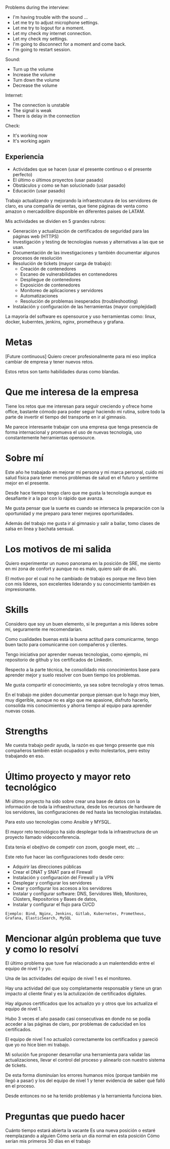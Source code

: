 
Problems during the interview:
- I'm having trouble with the sound ...
- Let me try to adjust microphone settings.
- Let me try to logout for a moment.
- Let my check my internet connection.
- Let my check my settings.
- I'm going to disconnect for a moment and come back.
- I'm going to restart session.

Sound:
- Turn up the volume
- Increase the volume
- Turn down the volume
- Decrease the volume

Internet:
- The connection is unstable
- The signal is weak
- There is delay in the connection

Check:
- It's working now
- It's working again
## Experiencia

- Actividades que se hacen (usar el presente continuo o el presente perfecto)
- El último o últimos proyectos (usar pasado)
- Obstáculos y como se han solucionado (usar pasado)
- Educación (usar pasado)

Trabajo actualizando y mejorando la infraestrcutura de los servidores de claro, es una compañía de ventas, que tiene páginas de venta como amazon o mercadolibre disponible en diferentes paises de LATAM.

Mis actividades se dividen en 5 grandes rubros:
- Generación y actualización de certificados de seguridad para las páginas web (HTTPS)
- Investigación y testing de tecnologías nuevas y alternativas a las que se usan.
- Documentación de las investigaciones y también documentar algunos procesos de resolución
- Resolución de tickets (mayor carga de trabajo):
	- Creación de contenedores
	- Escaneo de vulnerabilidades en contenedores
	- Despliegue de contenedores
	- Exposición de contenedores
	- Monitoreo de aplicaciones y servidores
	- Automatizaciones
	- Resolución de problemas inesperados (troubleshooting)
- Instalación y configuración de las herramientas (mayor complejidad)

La mayoría del software es opensource y uso herramientas como: linux, docker, kuberntes, jenkins, nginx, prometheus y grafana.

# Metas

[Future continuous]
Quiero crecer profesionalmente para mí eso implica cambiar de empresa y tener nuevos retos.

Estos retos son tanto habilidades duras como blandas.

# Que me interesa de la empresa

Tiene los retos que me interesan para seguir creciendo y ofrece home office, bastante cómodo para poder seguir haciendo mi rutina, sobre todo la parte de invertir el tiempo del transporte en ir al gimnasio.

Me parece interesante trabajar con una empresa que tenga presencia de forma internacional y promueva el uso de nuevas tecnología, uso constantemente herramientas opensource.

# Sobre mí

Este año he trabajado en mejorar mi persona y mi marca personal, cuido mi salud física para tener menos problemas de salud en el futuro y sentirme mejor en el presente.

Desde hace tiempo tengo claro que me gusta la tecnología aunque es desafiante ir a la par con lo rápido que avanza.

Me gusta pensar que la suerte es cuando se interseca la preparación con la oportunidad y me preparo para tener mejores oportunidades.

Además del trabajo me gusta ir al gimnasio y salir a bailar, tomo clases de salsa en linea y bachata sensual.

# Los motivos de mi salida

Quiero experimentar un nuevo panorama en la posición de SRE, me siento en mi zona de confort y aunque no es malo, quiero salir de ahí.

El motivo por el cual no he cambiado de trabajo es porque me llevo bien con mis líderes, son excelentes liderando y su conocimiento también es impresionante.

# Skills

Considero que soy un buen elemento, si le preguntan a mis líderes sobre mí, seguramente me recomendarían.

Como cualidades buenas está la buena actitud para comunicarme, tengo buen tacto para comunicarme con compañeros y clientes.

Tengo iniciativa por aprender nuevas tecnologías, como ejemplo, mi repositorio de github y los certificados de Linkedin.

Respecto a la parte técnica, he consolidado mis conocimientos base para aprender mejor y suelo resolver con buen tiempo los problemas.

Me gusta compartir el conocimiento, ya sea sobre tecnología y otros temas.

En el trabajo me piden documentar porque piensan que lo hago muy bien, muy digerible, aunque no es algo que me apasione, disfruto hacerlo, consolida mis conocimientos y ahorra tiempo al equipo para aprender nuevas cosas.

# Strengths

Me cuesta trabajo pedir ayuda, la razón es que tengo presente que mis compañeros también están ocupados y evito molestarlos, pero estoy trabajando en eso.

# Último proyecto y mayor reto tecnológico

Mi último proyecto ha sido sobre crear una base de datos con la información de toda la infraestructura, desde los recursos de hardware de los servidores, las configuraciones de red hasta las tecnologías instaladas.

Para esto uso tecnologías como Ansible y MYSQL.

El mayor reto tecnológico ha sido desplegar toda la infraestructura de un proyecto llamado videoconferencia.

Esta tenía el obejtivo de competir con zoom, google meet, etc ...

Este reto fue hacer las configuraciones todo desde cero:
- Adquirir las direcciones públicas
- Crear el DNAT y SNAT para el Firewall
- Instalación y configuración del Firewall y la VPN
- Desplegar y configurar los servidores 
- Crear y configurar los accesos a los servidores
- Instalar y configurar software: DNS, Servidores Web, Monitoreo, Clústers, Repositorios y Bases de datos,
- Instalar y configurar el flujo para CI/CD

`Ejemplo: Bind, Nginx, Jenkins, Gitlab, Kubernetes, Prometheus, Grafana, ElasticSearch, MySQL`

# Mencionar algún problema que tuve y como lo resolví

El último problema que tuve fue relacionado a un malentendido entre el equipo de nivel 1 y yo.

Una de las actividades del equipo de nivel 1 es el monitoreo.

Hay una actividad del que soy completamente responsable y tiene un gran impacto al cliente final y es la actulización de certificados digitales.

Hay algunos certificados que los actualizo yo y otros que los actualiza el equipo de nivel 1.

Hubo 3 veces el año pasado casi consecutivas en donde no se podía acceder a las páginas de claro, por problemas de caducidad en los certificados.

El equipo de nivel 1 no actualizó correctamente los certificados y pareció que yo no hice bien mi trabajo.

Mi solución fue proponer desarrollar una herramienta para validar las actualizaciones, llevar el control del proceso y alinearlo con nuestro sistema de tickets.

De esta forma disminuían los errores humanos míos (porque también me llegó a pasar) y los del equipo de nivel 1 y tener evidencia de saber qué falló en el proceso.

Desde entonces no se ha tenido problemas y la herramienta funciona bien.

# Preguntas que puedo hacer

Cuánto tiempo estará abierta la vacante
Es una nueva posición o estaré reemplazando a alguien
Cómo sería un día normal en esta posición
Cómo serían mis primeros 30 días en el trabajo



